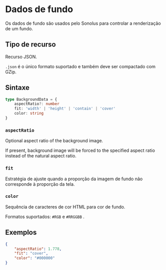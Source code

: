 # Dados de fundo

Os dados de fundo são usados pelo Sonolus para controlar a renderização de um fundo.

## Tipo de recurso

Recurso JSON.

`.json` é o único formato suportado e também deve ser compactado com GZip.

## Sintaxe

```ts
type BackgroundData = {
    aspectRatio?: number
    fit: 'width' | 'height' | 'contain' | 'cover'
    color: string
}
```

### `aspectRatio`

Optional aspect ratio of the background image.

If present, background image will be forced to the specified aspect ratio instead of the natural aspect ratio.

### `fit`

Estratégia de ajuste quando a proporção da imagem de fundo não corresponde à proporção da tela.

### `color`

Sequência de caracteres de cor HTML para cor de fundo.

Formatos suportados: `#RGB` e `#RRGGBB` .

## Exemplos

```json
{
    "aspectRatio": 1.778,
    "fit": "cover",
    "color": "#000000"
}
```

